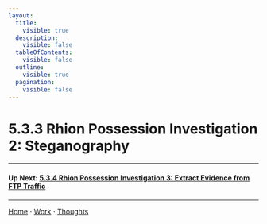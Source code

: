 ```yaml
---
layout:
  title:
    visible: true
  description:
    visible: false
  tableOfContents:
    visible: false
  outline:
    visible: true
  pagination:
    visible: false
---
```


# 5.3.3 Rhion Possession Investigation 2: Steganography

***

#### Up Next: [5.3.4 Rhion Possession Investigation 3: Extract Evidence from FTP Traffic](5.3.4-rhion-possession-investigation-3-extract-evidence-from-ftp-traffic.md)

***

[Home](https://sophiecchen.gitbook.io/sophie-chen) ⋅ [Work](https://sophiecchen.gitbook.io/sophie-chen/work) ⋅ [Thoughts](https://sophiecchen.gitbook.io/sophie-chen/thoughts)

